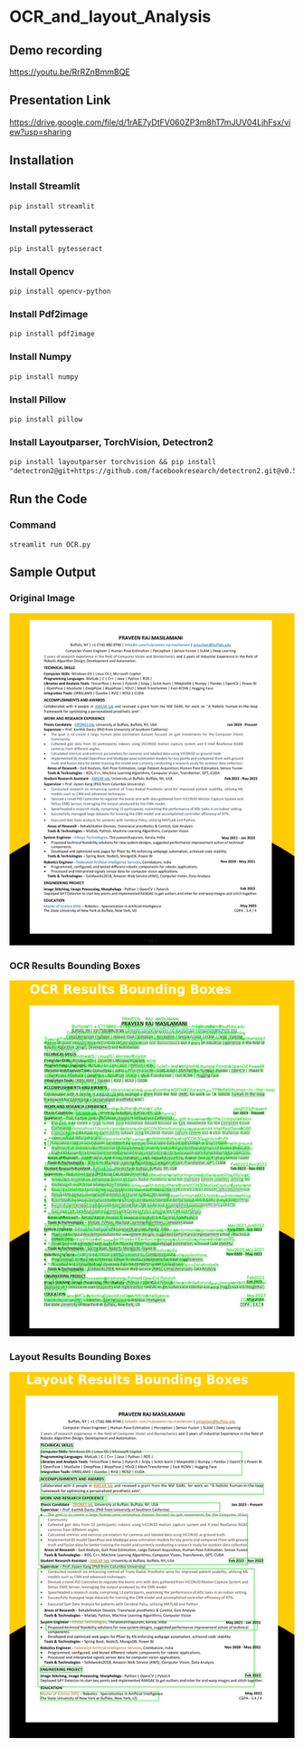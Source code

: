 # OCR_and_layout_Analysis



 
## Demo recording
https://youtu.be/RrRZnBmmBQE

## Presentation Link
https://drive.google.com/file/d/1rAE7yDtFV060ZP3m8hT7mJUV04LjhFsx/view?usp=sharing

## Installation

### Install Streamlit

```
pip install streamlit
```

### Install pytesseract

```
pip install pytesseract
```

### Install Opencv

```
pip install opencv-python
```

### Install Pdf2image

```
pip install pdf2image
```

### Install Numpy

```
pip install numpy
```

### Install Pillow

```
pip install pillow
```

### Install Layoutparser, TorchVision, Detectron2

```
pip install layoutparser torchvision && pip install "detectron2@git+https://github.com/facebookresearch/detectron2.git@v0.5#egg=detectron2"
```



## Run the Code

### Command

```
streamlit run OCR.py
```




## Sample Output

### Original Image

![alt text](https://github.com/Praveen13-co/OCR_and_layout_Analysis/blob/main/Result_Original_image.png "a suitable frame")


### OCR Results Bounding Boxes

![alt text](https://github.com/Praveen13-co/OCR_and_layout_Analysis/blob/main/Result_OCR_With_Bounding_Boxes.png "a suitable frame")


### Layout Results Bounding Boxes

![alt text](https://github.com/Praveen13-co/OCR_and_layout_Analysis/blob/main/Result_Layout_Result_With_Bounding_Boxes.png "a suitable frame")
